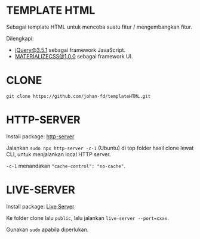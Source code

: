# TEMPLATE HTML

Sebagai template HTML untuk mencoba suatu fitur / mengembangkan fitur.

Dilengkapi:

- [jQuery@3.5.1](https://jquery.com/) sebagai framework JavaScript.
- [MATERIALIZECSS@1.0.0](https://materializecss.com/) sebagai framework UI.

# CLONE

`git clone https://github.com/johan-fd/templateHTML.git`

# HTTP-SERVER

Install package: [http-server](https://www.npmjs.com/package/http-server)

Jalankan `sudo npx http-server -c-1` (Ubuntu) di top folder hasil clone lewat CLI, untuk menjalankan local HTTP server.

`-c-1` menandakan `"cache-control": "no-cache"`.

# LIVE-SERVER

Install package: [Live Server](https://www.npmjs.com/package/live-server)

Ke folder clone lalu `public`, lalu jalankan `live-server --port=xxxx`.

Gunakan `sudo` apabila diperlukan.

